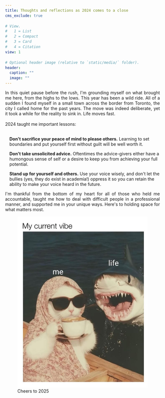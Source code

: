 ```yaml
---
title: Thoughts and reflections as 2024 comes to a close
cms_exclude: true

# View.
#   1 = List
#   2 = Compact
#   3 = Card
#   4 = Citation
view: 1

# Optional header image (relative to `static/media/` folder).
header:
  caption: ""
  image: ""
---
```


<p id="myId"></p> 
<script> 
var date = new Date(); 
var dd = date.getDate(); 
var mm = date.getMonth() + 1; 
var yyyy = date.getFullYear(); 
var newDate = dd + "-" + mm + "-" +yyyy; 
var p = document.getElementById("myId"); 
p.innerHTML = newDate; 
</script> 

</body>

<div style='text-align: justify' font-family: "Garamond", serif;>
In this quiet pause before the rush, I'm grounding myself on what brought me here, from the highs to the lows. This year has been a wild ride. All of a sudden I found myself in a small town across the border from Toronto, the city I called home for the past years. The move was indeed deliberate, yet it took a while for the reality to sink in. Life moves fast.
<br><br>
2024 taught me important lessons: 
<br><br>
</div>

<body> 
<p style="margin-left: 1em;">  
	<b> Don't sacrifice your peace of mind to please others.</b> Learning to set boundaries and put yourself first without guilt will be well worth it.
</p>
</body> 

<body> 
<p style="margin-left: 1em;">  
  <b> Don't take unsolicited advice.</b> Oftentimes the advice-givers either have a humongous sense of self or a desire to keep you from achieving your full potential.
</p>
</body> 

<body> 
<p style="margin-left: 1em;">  
  <b> Stand up for yourself and others.</b> Use your voice wisely, and don't let the bullies (yes, they do exist in academia!) oppress it so you can retain the ability to make your voice heard in the future.
</p>
</body> 

<div style='text-align: justify' font-family: "Garamond", serif;>
I'm thankful from the bottom of my heart for all of those who held me accountable, taught me how to deal with difficult people in a professional manner, and supported me in your unique ways. Here's to holding space for what matters most.
</div>

<figure>
    <img src='pic1.jpg' alt='missing' />
    <figcaption>Cheers to 2025</figcaption>
</figure>



